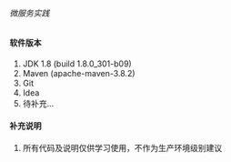 ###### 微服务实践
#### 软件版本
1. JDK 1.8 (build 1.8.0_301-b09)
2. Maven (apache-maven-3.8.2)
3. Git
4. Idea
5. 待补充...

#### 补充说明
1. 所有代码及说明仅供学习使用，不作为生产环境级别建议